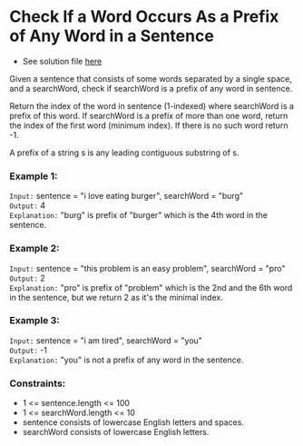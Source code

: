 # Check If a Word Occurs As a Prefix of Any Word in a Sentence

- See solution file [here](./solution.cpp)

Given a sentence that consists of some words separated by a single space, and a searchWord, check if
searchWord is a prefix of any word in sentence.

Return the index of the word in sentence (1-indexed) where searchWord is a prefix of this word. If
searchWord is a prefix of more than one word, return the index of the first word (minimum index).
If there is no such word return -1.

A prefix of a string s is any leading contiguous substring of s.

### Example 1:

`Input:` sentence = "i love eating burger", searchWord = "burg"  
`Output:` 4  
`Explanation:` "burg" is prefix of "burger" which is the 4th word in the sentence.  

### Example 2:

`Input:` sentence = "this problem is an easy problem", searchWord = "pro"  
`Output:` 2  
`Explanation:` "pro" is prefix of "problem" which is the 2nd and the 6th word in the sentence, but we return 2 as it's the minimal index.  

### Example 3:

`Input:` sentence = "i am tired", searchWord = "you"  
`Output:` -1  
`Explanation:` "you" is not a prefix of any word in the sentence.  
 
### Constraints:

- 1 <= sentence.length <= 100
- 1 <= searchWord.length <= 10
- sentence consists of lowercase English letters and spaces.
- searchWord consists of lowercase English letters.
